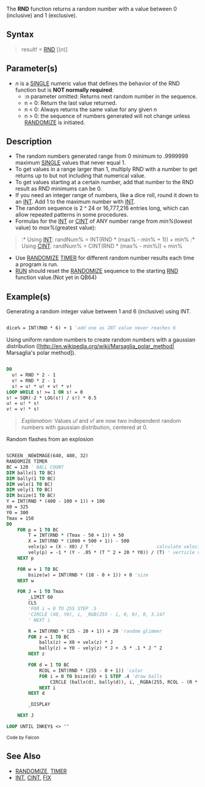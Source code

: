 The **RND** function returns a random number with a value between 0 (inclusive) and 1 (exclusive).

## Syntax
 
> result! = [RND](RND) [(*n*)]

## Parameter(s)

* *n* is a [SINGLE](SINGLE) numeric value that defines the behavior of the RND function but is **NOT normally required**:
    - :n parameter omitted: Returns next random number in the sequence.
    - n = 0: Return the last value returned.
    - n < 0: Always returns the same value for any given n
    - n > 0: the sequence of numbers generated will not change unless [RANDOMIZE](RANDOMIZE) is initiated. 

## Description

* The random numbers generated range from 0 minimum to .9999999 maximum  [SINGLE](SINGLE) values that never equal 1.
* To get values in a range larger than 1, multiply RND with a number to get returns up to but not including that numerical value.
* To get values starting at a certain number, add that number to the RND result as RND minimums can be 0.
* If you need an integer range of numbers, like a dice roll, round it down to an [INT](INT). Add 1 to the maximum number with [INT](INT).
* The random sequence is 2 ^ 24 or 16,777,216 entries long, which can allow repeated patterns in some procedures.
* Formulas for the [INT](INT) or [CINT](CINT) of ANY number range from *min%*(lowest value) to *max%*(greatest value): 
> :* Using [INT](INT): randNum% = INT(RND * (max% - min% + 1)) + min%
> :* Using [CINT](CINT): randNum% = CINT(RND * (max% - min%)) + min%
* Use [RANDOMIZE](RANDOMIZE) [TIMER](TIMER) for different random number results each time a program is run. 
* [RUN](RUN) should reset the [RANDOMIZE](RANDOMIZE) sequence to the starting [RND](RND) function value.(Not yet in QB64)

## Example(s)

Generating a random integer value between 1 and 6 (inclusive) using INT.

```vb

dice% = INT(RND * 6) + 1 'add one as INT value never reaches 6 

```

Using uniform random numbers to create random numbers with a gaussian distribution ([http://en.wikipedia.org/wiki/Marsaglia_polar_method| Marsaglia's polar method]).

```vb

DO
  u! = RND * 2 - 1
  v! = RND * 2 - 1
  s! = u! * u! + v! * v!
LOOP WHILE s! >= 1 OR s! = 0
s! = SQR(-2 * LOG(s!) / s!) * 0.5
u! = u! * s!
v! = v! * s! 

```

> *Explanation:* Values *u!* and *v!* are now two independent random numbers with gaussian distribution, centered at 0.

Random flashes from an explosion

```vb

SCREEN _NEWIMAGE(640, 480, 32)
RANDOMIZE TIMER
BC = 120 ' BALL COUNT
DIM ballx(1 TO BC)
DIM bally(1 TO BC)
DIM velx(1 TO BC)
DIM vely(1 TO BC)
DIM bsize(1 TO BC)
Y = INT(RND * (400 - 100 + 1)) + 100
X0 = 325
Y0 = 300
Tmax = 150
DO
    FOR p = 1 TO BC
        T = INT(RND * (Tmax - 50 + 1)) + 50
        X = INT(RND * (1000 + 500 + 1)) - 500
        velx(p) = (X - X0) / T '                       calculate velocity based on flight time
        vely(p) = -1 * (Y - .05 * (T ^ 2 + 20 * Y0)) / (T) ' verticle velocity
    NEXT p

    FOR w = 1 TO BC
        bsize(w) = INT(RND * (10 - 0 + 1)) + 0 'size
    NEXT w

    FOR J = 1 TO Tmax
        _LIMIT 60
        CLS
        'FOR i = 0 TO 255 STEP .5
        'CIRCLE (X0, Y0), i, _RGB(255 - i, 0, 0), 0, 3.147
        ' NEXT i

        R = INT(RND * (25 - 20 + 1)) + 20 'random glimmer
        FOR z = 1 TO BC
            ballx(z) = X0 + velx(z) * J
            bally(z) = Y0 - vely(z) * J + .5 * .1 * J ^ 2
        NEXT z

        FOR d = 1 TO BC
            RCOL = INT(RND * (255 - 0 + 1)) 'color
            FOR i = 0 TO bsize(d) + 1 STEP .4 'draw balls
                CIRCLE (ballx(d), bally(d)), i, _RGBA(255, RCOL - (R * i), RCOL - R * i, 255)
            NEXT i
        NEXT d

        _DISPLAY

    NEXT J

LOOP UNTIL INKEY$ <> "" 

```
<sub>Code by Falcon</sub>

## See Also

* [RANDOMIZE](RANDOMIZE), [TIMER](TIMER)
* [INT](INT), [CINT](CINT), [FIX](FIX)
